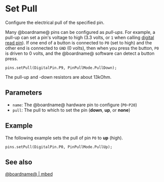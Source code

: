 # Set Pull

Configure the electrical pull of the specified pin.

Many @boardname@ pins can be configured as *pull-ups*. For example, a pull-up can set a pin's voltage to high (3.3 volts, or `1` when calling [digital read pin](/reference/pins/digital-read-pin)). If one end of a button is connected to `P0` (set to high) and the other end is connected to `GND` (0 volts), then when you press the button, `P0` is driven to 0 volts, and the @boardname@ software can detect a button press.

```sig
pins.setPull(DigitalPin.P9, PinPullMode.PullDown);
```

The pull-up and -down resistors are about 13kOhm.

## Parameters

* `name`: The @boardname@ hardware pin to configure (`P0`-`P20`)
* `pull`: The pull to which to set the pin (**down**, **up**, or **none**)

## Example

The following example sets the pull of pin `P0` to **up** (high).

```blocks
pins.setPull(DigitalPin.P0, PinPullMode.PullUp);
```

## See also

[@boardname@ | mbed](https://developer.mbed.org/platforms/Microbit/)